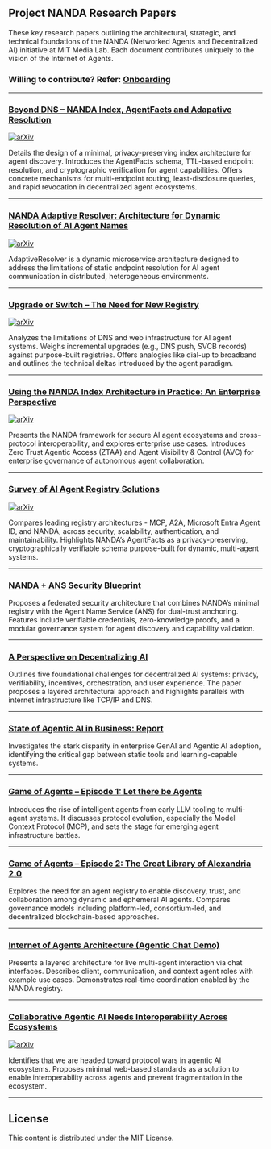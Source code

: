 ## Project NANDA Research Papers

These key research papers outlining the architectural, strategic, and technical foundations of the NANDA (Networked Agents and Decentralized AI) initiative at MIT Media Lab. Each document contributes uniquely to the vision of the Internet of Agents.

### Willing to contribute? Refer: [Onboarding](https://github.com/aidecentralized/nandapapers/blob/main/Onboarding%20to%20NANDA%20writing.md)

---
### [Beyond DNS – NANDA Index, AgentFacts and Adapative Resolution](https://github.com/aidecentralized/nandapapers/blob/main/v0.3%20Beyond%20DNS%20-%20Unlocking%20the%20%20Internet%20of%20AI%20Agents%20via%20the%20NANDA%20Index%20and%20Verified%20AgentFacts.pdf)

[![arXiv](https://img.shields.io/badge/arXiv-2507.14263-00ff00.svg)](https://arxiv.org/abs/2507.14263)

Details the design of a minimal, privacy-preserving index architecture for agent discovery. Introduces the AgentFacts schema, TTL-based endpoint resolution, and cryptographic verification for agent capabilities. Offers concrete mechanisms for multi-endpoint routing, least-disclosure queries, and rapid revocation in decentralized agent ecosystems.

---
### [NANDA Adaptive Resolver: Architecture for Dynamic Resolution of AI Agent Names](https://github.com/aidecentralized/nandapapers/blob/main/v0.1%20NANDA%20Adaptive%20Resolver%20-%20Architecture%20for%20Dynamics%20Resolution%20of%20AI%20Agent%20Names.pdf)

[![arXiv](https://img.shields.io/badge/arXiv-2508.03113-00ff00.svg)](https://arxiv.org/abs/2508.03113)

AdaptiveResolver is a dynamic microservice architecture designed to address the limitations of static endpoint resolution for AI agent communication in distributed, heterogeneous environments.

---

### [Upgrade or Switch – The Need for New Registry](https://github.com/aidecentralized/nandapapers/blob/main/v0.3%20Upgrade%20or%20Switch%20-%20Do%20We%20Need%20a%20New%20Registry%20Architecture%20for%20the%20Internet%20of%20AI%20Agents.pdf)

[![arXiv](https://img.shields.io/badge/arXiv-2506.12003-00ff00.svg)](https://arxiv.org/abs/2506.12003)

Analyzes the limitations of DNS and web infrastructure for AI agent systems. Weighs incremental upgrades (e.g., DNS push, SVCB records) against purpose-built registries. Offers analogies like dial-up to broadband and outlines the technical deltas introduced by the agent paradigm.

---
### [Using the NANDA Index Architecture in Practice: An Enterprise Perspective](https://github.com/aidecentralized/nandapapers/blob/main/v0.1%20NANDA%20Index%20Architecture%20in%20Practice%3A%20An%20Enterprise%20Perspective.pdf)

[![arXiv](https://img.shields.io/badge/arXiv-2508.03101-00ff00.svg)](https://arxiv.org/abs/2508.03101)

Presents the NANDA framework for secure AI agent ecosystems and cross-protocol interoperability, and explores enterprise use cases. Introduces Zero Trust Agentic Access (ZTAA) and Agent Visibility & Control (AVC) for enterprise governance of autonomous agent collaboration.

---

### [Survey of AI Agent Registry Solutions](https://github.com/aidecentralized/nandapapers/blob/main/v0.2%20Survey_of_AI_Agent_Registry_Solutions.pdf)

[![arXiv](https://img.shields.io/badge/arXiv-2508.03095-00ff00.svg)](https://arxiv.org/abs/2508.03095)

Compares leading registry architectures - MCP, A2A, Microsoft Entra Agent ID, and NANDA, across security, scalability, authentication, and maintainability. Highlights NANDA’s AgentFacts as a privacy-preserving, cryptographically verifiable schema purpose-built for dynamic, multi-agent systems.

---

### [NANDA + ANS Security Blueprint](https://github.com/aidecentralized/nandapapers/blob/main/v0.2%20NANDA%20+%20ANS%20Security%20Blueprint_%20A%20Federated%20Registry%20Architecture%20for%20Secure,%20Capability-Aware%20Agent%20Discovery.pdf)

Proposes a federated security architecture that combines NANDA’s minimal registry with the Agent Name Service (ANS) for dual-trust anchoring. Features include verifiable credentials, zero-knowledge proofs, and a modular governance system for agent discovery and capability validation.

---

### [A Perspective on Decentralizing AI](https://github.com/aidecentralized/nandapapers/blob/main/decentralized_ML_perspective-16.pdf)

Outlines five foundational challenges for decentralized AI systems: privacy, verifiability, incentives, orchestration, and user experience. The paper proposes a layered architectural approach and highlights parallels with internet infrastructure like TCP/IP and DNS.

---
### [State of Agentic AI in Business: Report](https://github.com/aidecentralized/nandapapers/blob/main/v0.1State%20of%20AI%20in%20Business%202025%20Report.pdf)

Investigates the stark disparity in enterprise GenAI and Agentic AI adoption, identifying the critical gap between static tools and learning-capable systems.

---

### [Game of Agents – Episode 1: Let there be Agents](https://github.com/aidecentralized/nandapapers/blob/main/Game%20of%20Agents%20%E2%80%94%20Episode%201_%20Let%20there%20be%20Agents%20_%20by%20Abhishek%20Singh%20_%20Medium.pdf)

Introduces the rise of intelligent agents from early LLM tooling to multi-agent systems. It discusses protocol evolution, especially the Model Context Protocol (MCP), and sets the stage for emerging agent infrastructure battles.

---

### [Game of Agents – Episode 2: The Great Library of Alexandria 2.0](https://github.com/aidecentralized/nandapapers/blob/main/Game%20of%20Agents%20%E2%80%94%20Episode%202_%20The%20Great%20Library%20of%20Alexandria%202.0%20_%20by%20Abhishek%20Singh%20_%20Medium.pdf)

Explores the need for an agent registry to enable discovery, trust, and collaboration among dynamic and ephemeral AI agents. Compares governance models including platform-led, consortium-led, and decentralized blockchain-based approaches.

---

### [Internet of Agents Architecture (Agentic Chat Demo)](https://github.com/aidecentralized/nandapapers/blob/main/NandaRegistry_AgenticChat.pdf)

Presents a layered architecture for live multi-agent interaction via chat interfaces. Describes client, communication, and context agent roles with example use cases. Demonstrates real-time coordination enabled by the NANDA registry.

---

### [Collaborative Agentic AI Needs Interoperability Across Ecosystems](https://github.com/aidecentralized/nandapapers/blob/main/Collaborative%20Agentic%20AI%20Needs%20Interoperability%20Across%20Ecosystems.pdf)

[![arXiv](https://img.shields.io/badge/arXiv-2505.21550-00ff00.svg)](https://arxiv.org/abs/2505.21550)

Identifies that we are headed toward protocol wars in agentic AI ecosystems. Proposes minimal web-based standards as a solution to enable interoperability across agents and prevent fragmentation in the ecosystem.

---






## License

This content is distributed under the MIT License.
